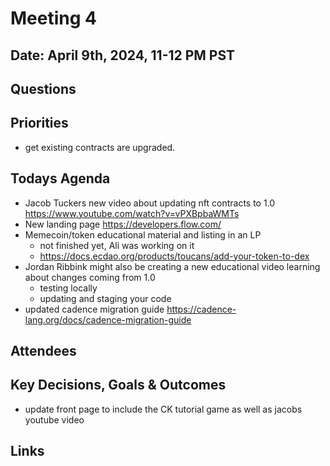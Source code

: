 # Meeting 4

## Date: April 9th, 2024, 11-12 PM PST

## Questions

## Priorities

- get existing contracts are upgraded. 

## Todays Agenda

- Jacob Tuckers new video about updating nft contracts to 1.0 https://www.youtube.com/watch?v=vPXBpbaWMTs
- New landing page https://developers.flow.com/
- Memecoin/token educational material and listing in an LP
	- not finished yet, Ali was working on it
	- https://docs.ecdao.org/products/toucans/add-your-token-to-dex
- Jordan Ribbink might also be creating a new educational video learning about changes coming from 1.0
	- testing locally
	- updating and staging your code
- updated cadence migration guide https://cadence-lang.org/docs/cadence-migration-guide

## Attendees

## Key Decisions, Goals & Outcomes
- update front page to include the CK tutorial game as well as jacobs youtube video

## Links
